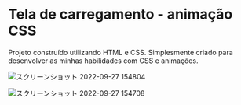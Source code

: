 # Tela de carregamento - animação CSS

Projeto construído utilizando HTML e CSS. Simplesmente criado para desenvolver as minhas habilidades com CSS e animações.

![スクリーンショット 2022-09-27 154804](https://user-images.githubusercontent.com/83134855/192611259-9c717a3e-9a9e-4323-87c4-bfa37525a6ca.png)


![スクリーンショット 2022-09-27 154708](https://user-images.githubusercontent.com/83134855/192611449-f8106f7f-33d8-44af-b6f8-61ba03983612.png)

